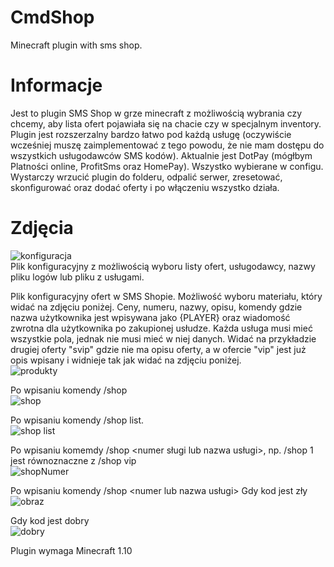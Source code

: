 # CmdShop
Minecraft plugin with sms shop.

# Informacje
Jest to plugin SMS Shop w grze minecraft z możliwością wybrania czy chcemy, aby lista ofert pojawiała się na chacie czy w specjalnym inventory. Plugin jest rozszerzalny bardzo łatwo pod każdą usługę (oczywiście wcześniej muszę zaimplementować z tego powodu, że nie mam dostępu do wszystkich usługodawców SMS kodów). Aktualnie jest DotPay (mógłbym Platności online, ProfitSms oraz HomePay).
Wszystko wybierane w configu. Wystarczy wrzucić plugin do folderu, odpalić serwer, zresetować, skonfigurować oraz dodać oferty i po włączeniu wszystko działa.

# Zdjęcia

![konfiguracja](http://wrzuc.se/images/582b6b680de0e.png) <br />
Plik konfiguracyjny z możliwością wyboru listy ofert, usługodawcy, nazwy pliku logów lub pliku z usługami.

Plik konfiguracyjny ofert w SMS Shopie. Możliwość wyboru materiału, który widać na zdjęciu poniżej. Ceny, numeru, nazwy, opisu, komendy gdzie nazwa użytkownika jest wpisywana jako {PLAYER} oraz wiadomość zwrotna dla użytkownika po zakupionej usłudze. Każda usługa musi mieć wszystkie pola, jednak nie musi mieć w niej danych. Widać na przykładzie drugiej oferty "svip" gdzie nie ma opisu oferty, a w ofercie "vip" jest już opis wpisany i widnieje tak jak widać na zdjęciu poniżej.<br />
![produkty](http://wrzuc.se/images/582b71f0ecfb8.png)

Po wpisaniu komendy /shop<br />
![shop](http://wrzuc.se/images/582b7143515db.png)

Po wpisaniu komendy /shop list.<br />
![shop list](http://wrzuc.se/images/582b718c1b93c.png)

Po wpisaniu komemdy /shop <numer sługi lub nazwa usługi>, np. /shop 1 jest równoznaczne z /shop vip<br />
![shopNumer](http://wrzuc.se/images/582b73827d258.png)

Po wpisaniu komendy /shop <numer lub nazwa usługi> <kod zwrotny sms> 
Gdy kod jest zły<br />
![obraz](https://user-images.githubusercontent.com/17428659/224572739-e1a886d9-4067-41df-be2f-9bfa6ac246ee.png)

Gdy kod jest dobry<br />
![dobry](http://wrzuc.se/images/582b748a7ac0f.png)

Plugin wymaga Minecraft 1.10
